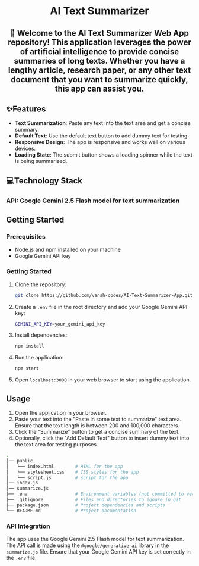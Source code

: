 <h1 align="center">AI Text Summarizer</h1>





</div>

<div align="center">
<h2>🎉 Welcome to the AI Text Summarizer Web App repository! This application leverages the power of artificial intelligence to provide concise summaries of long texts. Whether you have a lengthy article, research paper, or any other text document that you want to summarize quickly, this app can assist you.</h2>
</div>


## ✨Features

- **Text Summarization**: Paste any text into the text area and get a concise summary.
- **Default Text**: Use the default text button to add dummy text for testing.
- **Responsive Design**: The app is responsive and works well on various devices.
- **Loading State**: The submit button shows a loading spinner while the text is being summarized.

## 💻Technology Stack



### **API:** Google Gemini 2.5 Flash model for text summarization


## Getting Started

### Prerequisites

- Node.js and npm installed on your machine
- Google Gemini API key

### Getting Started

1. Clone the repository:
   ```bash
   git clone https://github.com/vansh-codes/AI-Text-Summarizer-App.git
   ```
2. Create a `.env` file in the root directory and add your Google Gemini API key:
   ```bash
   GEMINI_API_KEY=your_gemini_api_key
   ```
3. Install dependencies:
   ```bash
   npm install
   ```
4. Run the application:
   ```bash
   npm start
   ```
5. Open `localhost:3000` in your web browser to start using the application.


## Usage

1. Open the application in your browser.
2. Paste your text into the "Paste in some text to summarize" text area. Ensure that the text length is between 200 and 100,000 characters.
3. Click the "Summarize" button to get a concise summary of the text.
4. Optionally, click the "Add Default Text" button to insert dummy text into the text area for testing purposes.
   
```bash
.
├── public
│   └── index.html        # HTML for the app
│   └── stylesheet.css    # CSS styles for the app
│   └── script.js         # script for the app
│── index.js         
│── summarize.js         
├── .env                  # Environment variables (not committed to version control)
├── .gitignore            # Files and directories to ignore in git
├── package.json          # Project dependencies and scripts
└── README.md             # Project documentation
```

### **API Integration**
The app uses the Google Gemini 2.5 Flash model for text summarization. The API call is made using the `@google/generative-ai` library in the `summarize.js` file. Ensure that your Google Gemini API key is set correctly in the `.env` file.




